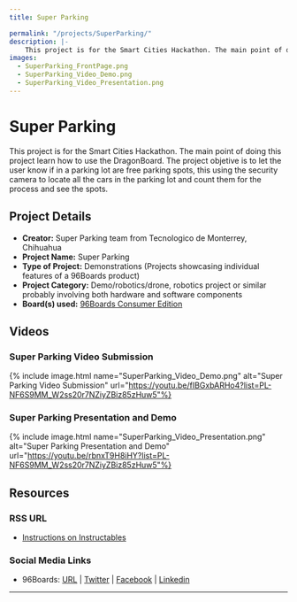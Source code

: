 ```yaml
---
title: Super Parking

permalink: "/projects/SuperParking/"
description: |-
    This project is for the Smart Cities Hackathon. The main point of doing this project learn how to use the DragonBoard. The project objetive is to let the user know if in a parking lot are free parking spots, this using the security camera to locate all the cars in the parking lot and count them for the process and see the spots.
images:
  - SuperParking_FrontPage.png
  - SuperParking_Video_Demo.png
  - SuperParking_Video_Presentation.png
---
```

# Super Parking

This project is for the Smart Cities Hackathon. The main point of doing this project learn how to use the DragonBoard. The project objetive is to let the user know if in a parking lot are free parking spots, this using the security camera to locate all the cars in the parking lot and count them for the process and see the spots.

## Project Details

- **Creator:** Super Parking team from Tecnologico de Monterrey, Chihuahua
- **Project Name:** Super Parking
- **Type of Project:** Demonstrations (Projects showcasing individual features of a 96Boards product)
- **Project Category:** Demo/robotics/drone, robotics project or similar probably involving both hardware and software components
- **Board(s) used:** [96Boards Consumer Edition](https://www.96boards.org/products/ce/)

## Videos

### Super Parking Video Submission
{% include image.html name="SuperParking_Video_Demo.png" alt="Super Parking Video Submission" url="https://youtu.be/fIBGxbARHo4?list=PL-NF6S9MM_W2ss20r7NZiyZBiz85zHuw5"%}

### Super Parking Presentation and Demo
{% include image.html name="SuperParking_Video_Presentation.png" alt="Super Parking Presentation and Demo" url="https://youtu.be/rbnxT9H8iHY?list=PL-NF6S9MM_W2ss20r7NZiyZBiz85zHuw5"%}

## Resources

### RSS URL

- [Instructions on Instructables](http://www.instructables.com/id/Super-Parking/)

### Social Media Links

- 96Boards: [URL](https://www.96boards.org/) &#124; [Twitter](https://twitter.com/96boards) &#124; [Facebook](https://www.facebook.com/96Boards) &#124; [Linkedin](https://www.linkedin.com/company/{{site.linkedin_username}}/)


***
